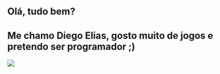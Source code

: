 ## Olá, tudo bem?
## Me chamo Diego Elias, gosto muito de jogos e pretendo ser programador ;)
![](link)


